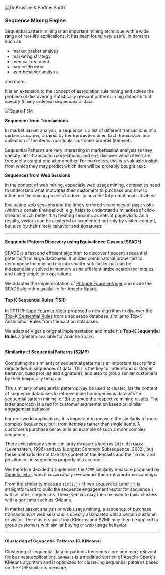 ![Dr.Krusche & Partner PartG](https://raw.github.com/skrusche63/spark-elastic/master/images/dr-kruscheundpartner.png)

### Sequence Mining Engine

Sequential pattern mining is an important mining technique with a wide range of real-life applications.
It has been found very useful in domains such as 

* market basket analysis
* marketing strategy 
* medical treatment
* natural disaster
* user behavior analysis

and more.

It is an extension to the concept of association rule mining and solves the problem of discovering statistically 
relevant patterns in big datasets that specify (timely ordered) sequences of data.

![Spark-FSM](https://raw.githubusercontent.com/skrusche63/spark-fsm/master/images/spark-fsm.png)

**Sequences from Transactions**

In market basket analysis, a sequence is a list of different transactions of a certain customer, ordered by the transaction time. Each transaction is a collection of the items a particular customer ordered (itemset). 

Sequential Patterns are very interesting in marketbasket analysis as they specify inter-transaction correlations, and e.g. discover which items are frequently bought one after another. For marketers, this is a valuable insight from which they may predict which item will be probably bought next.


**Sequences from Web Sessions**

In the context of web mining, especially web usage mining, companies need to understand what motivates their customers to purchase and how to influence the buying process to develop successful promotional activities.

Evaluating web sessions and the timely ordered sequences of page visits (within a certain time period), e.g. helps to understand similarities of click-streams much better than treating sessions as sets of page visits. As a results, visitors can be clustered or segmented not only by visited content, but also by their timely behavior and signatures.

---

#### Sequential Pattern Discovery using Equivalence Classes (SPADE)

SPADE is a fast and efficient algorithm to discover frequent sequential patterns from large databases. It utilizes combinatorial properties to decompose the mining task into smaller sub-tasks that can be independently solved in memory using efficient lattice search techniques, and using simple join operations.

We adapted the implementation of [Philippe Fournier-Viger](http://www.philippe-fournier-viger.com) and made the SPADE algorithm availaible for Apache Spark.

#### Top K Sequential Rules (TSR)

In 2011 [Philippe Fournier-Viger](http://www.philippe-fournier-viger.com) proposed a new algorithm to discover the [Top-K Sequential Rules](http://www.philippe-fournier-viger.com/spmf/TopSeqRules_sequential_rules_2.pdf) from a sequence database, similar to Top-K Association Rules from transaction databases.

We adapted Viger's original implementation and made his **Top-K Sequential Rules** algorithm available for Apache Spark.

---

#### Similarity of Sequential Patterns (S2MP)

Computing the similarity of sequential patterns is an important task to find regularities in sequences of data. This is the key to understand customer behavior, build profiles and signatures, and also to group similar customers by their temporally behavior.    

The similarity of sequential patterns may be used to cluster, (a) the content of sequence databases to retrieve more homogeneous datasets for sequential pattern mining, or (b) to group the respective mining results. The latter approach is used for customer segmentation based on similar engagement behavior.

For real-world applications, it is important to measure the similarity of more complex sequences, built from itemsets rather than single items. A customer's purchase behavior is an example of such a more complex sequence.

There exist already some similarity measures such as `Edit distance` (Levenshtein, 1996) and `LCS` (Longest Common Subsequence, 2002), but these methods do not take the content of the itemsets and their order and position in the sequences properly into account.

We therefore decided to implement the `S2MP` similarity measure proposed by [Saneifar et al](http://crpit.com/confpapers/CRPITV87Saneifar.pdf), which successfully overcomes the mentioned shortcomings.

From the similarity measure `sim(i,j)` of two sequences `i`and `j` it is straightforward to build the sequence engagement vector for sequence `i` with all other sequences. These vectors may then be used to build clusters with algorithms such as KMeans.

In market basket analysis or web usage mining, a sequence of purchase transactions or web sessions is directly associated with a certain customer or visitor. The clusters built from KMeans and S2MP may then be applied to group customers with similar buying or web usage behavior.

---

#### Clustering of Sequential Patterns (S-KMeans)

Clustering of sequential data or patterns becomes more and more relevant for business applications. `SKMeans` is a modified version of Apache Spark's KMeans algorithm and is optimized for clustering sequential patterns based on the `S2MP` similarity measure. 

